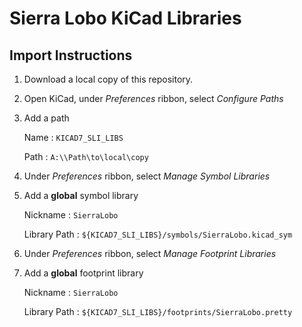 
# Sierra Lobo KiCad Libraries

## Import Instructions

1. Download a local copy of this repository.
2. Open KiCad, under *Preferences* ribbon, select *Configure Paths*
3. Add a path 

   Name : `KICAD7_SLI_LIBS`  
   
   Path : `A:\\Path\to\local\copy`
  
4. Under *Preferences* ribbon, select *Manage Symbol Libraries*
5. Add a **global** symbol library

   Nickname     : `SierraLobo`  
   
   Library Path : `${KICAD7_SLI_LIBS}/symbols/SierraLobo.kicad_sym`
   
6. Under *Preferences* ribbon, select *Manage Footprint Libraries*
7. Add a **global** footprint library

   Nickname   : `SierraLobo`

   Library Path : `${KICAD7_SLI_LIBS}/footprints/SierraLobo.pretty`

